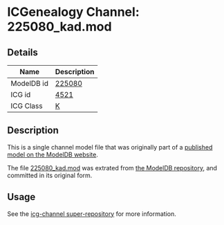 # ICGenealogy Channel: 225080\_kad.mod

## Details

Name | Description
---- | -----------
ModelDB id | [225080](http://senselab.med.yale.edu/ModelDB/ShowModel.cshtml?model=225080)
ICG id | [4521](http://icg.neurotheory.ox.ac.uk/channels/1/4521)
ICG Class | [K](http://icg.neurotheory.ox.ac.uk/channels/1)

## Description

This is a single channel model file that was originally part of a [published model on the ModelDB website](http://senselab.med.yale.edu/mModelDB/ShowModel.cshtml?model=225080).

The file [225080\_kad.mod](225080_kad.mod) was extrated from [the ModelDB repository](http://senselab.med.yale.edu/ModelDB/ShowModel.cshtml?model=225080), and committed in its original form.

## Usage

See the [icg-channel super-repository](https://github.com/icgenealogy/icg-channels) for more information.